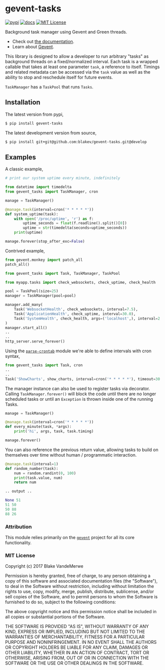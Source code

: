 # gevent-tasks

[![pypi](https://img.shields.io/pypi/v/gevent-tasks.svg?style=flat)](https://pypi.python.org/pypi/gevent-tasks)
[![docs](https://readthedocs.org/projects/gevent-tasks/badge/?version=latest)](http://gevent-tasks.readthedocs.io/en/latest/)
[![MIT License](https://img.shields.io/github/license/blakev/gevent-tasks.svg?style=flat)](https://github.com/blakev/gevent-tasks/blob/master/LICENSE)


Background task manager using Gevent and Green threads.

- Check out [the documentation](http://gevent-tasks.readthedocs.io/en/latest/).
- Learn about [Gevent]().

This library is designed to allow a developer to run arbitrary "tasks" as background
threads on a fixed/normalized interval.  Each task is a wrapped
callable that takes at least one parameter `task`, a reference to itself. Timings
and related metadata can be accessed via the `task` value as well as the ability
to stop and reschedule itself for future events.


`TaskManager` has a `TaskPool` that runs `Tasks`.

## Installation

The latest version from pypi,

```bash
$ pip install gevent-tasks
```

The latest development version from source,

```bash
$ pip install git+git@github.com:blakev/gevent-tasks.git@develop
```



## Examples

A classic example,

```python
# print our system uptime every minute, indefinitely

from datetime import timedelta
from gevent_tasks import TaskManager, cron

manage = TaskManager()

@manage.task(interval=cron('* * * * *'))
def system_uptime(task):
    with open('/proc/uptime', 'r') as f:
        uptime_seconds = float(f.readline().split()[0])
        uptime = str(timedelta(seconds=uptime_seconds))
    print(uptime)

manage.forever(stop_after_exc=False)
```

Contrived example,

```python
from gevent.monkey import patch_all
patch_all()

from gevent_tasks import Task, TaskManager, TaskPool

from myapp.tasks import check_websockets, check_uptime, check_health

pool = TaskPool(size=25)
manager = TaskManager(pool=pool)

manager.add_many(
    Task('WebsocketHealth', check_websockets, interval=7.5),
    Task('ApplicationHealth', check_uptime, interval=30.0),
    Task('SystemHealth', check_health, args=('localhost',), interval=2.5)
)
manager.start_all()
..
..
http_server.serve_forever()
```

Using the [`parse-crontab`](https://github.com/josiahcarlson/parse-crontab)
 module we're able to define intervals with cron syntax,

```python
from gevent_tasks import Task, cron
..
..
Task('ShowCharts', show_charts, interval=cron('* * * * *'), timeout=30.0)
```

The manager instance can also be used to register tasks via decorator. Calling 
`TaskManager.forever()` will block the code until there are no longer scheduled tasks or until an `Exception` 
is thrown inside one of the running Tasks.

```python
manage = TaskManager()

@manage.task(interval=cron('* * * * *'))
def every_minute(task, *args):
    print('hi', args, task, task.timing)

manage.forever()
```

You can also reference the previous return value, allowing tasks to build on
themselves over time without human / programmatic interaction.

```python
@manage.task(interval=1)
def random_number(task):
    num = random.randint(0, 100)
    print(task.value, num)
    return num

.. output ..

None 51
51 50
50 88
88 26
```

### Attribution

This module relies primarily on the [`gevent`](http://www.gevent.org/index.html) 
project for all its core functionality.

### MIT License

Copyright (c) 2017 Blake VandeMerwe

Permission is hereby granted, free of charge, to any person obtaining a copy
of this software and associated documentation files (the "Software"), to deal
in the Software without restriction, including without limitation the rights
to use, copy, modify, merge, publish, distribute, sublicense, and/or sell
copies of the Software, and to permit persons to whom the Software is
furnished to do so, subject to the following conditions:

The above copyright notice and this permission notice shall be included in all
copies or substantial portions of the Software.

THE SOFTWARE IS PROVIDED "AS IS", WITHOUT WARRANTY OF ANY KIND, EXPRESS OR
IMPLIED, INCLUDING BUT NOT LIMITED TO THE WARRANTIES OF MERCHANTABILITY,
FITNESS FOR A PARTICULAR PURPOSE AND NONINFRINGEMENT. IN NO EVENT SHALL THE
AUTHORS OR COPYRIGHT HOLDERS BE LIABLE FOR ANY CLAIM, DAMAGES OR OTHER
LIABILITY, WHETHER IN AN ACTION OF CONTRACT, TORT OR OTHERWISE, ARISING FROM,
OUT OF OR IN CONNECTION WITH THE SOFTWARE OR THE USE OR OTHER DEALINGS IN THE
SOFTWARE.
